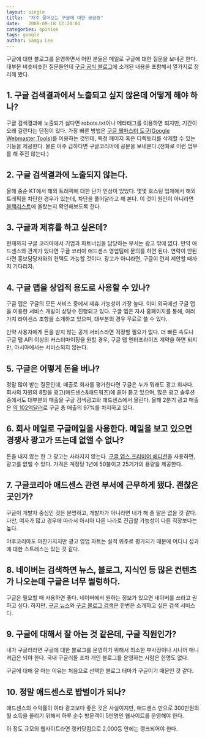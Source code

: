 ```yaml
---
layout: single
title:  "자주 물어보는 구글에 대한 궁금증"
date:   2008-09-18 12:20:01
categories: opinion
tags: google
author: Samgu Lee
---
```

구글에 대한 블로그를 운영하면서 어떤 분들은 메일로 구글에 대한 질문을 보내곤 한다. 대부분 비슷비슷한 질문들인데 [구글 공식 블로그](http://googlekoreablog.blogspot.com/2008/09/blog-post_18.html)에 소개된 내용을 포함해서 열가지로 정리해 봤다.

## 1. 구글 검색결과에서 노출되고 싶지 않은데 어떻게 해야 하나?

구글 검색결과에 노출되기 싫다면 robots.txt이나 메타태그를 이용하면 되지만, 기간이 오래 걸린다는 단점이 있다. 가장 빠른 방법은 [구글 웹마스터 도구(Google Webmaster Tools)](http://www.google.com/webmasters/)를 이용하는 것인데, 특정 페이지 혹은 디렉토리를 삭제할 수 있는 기능을 제공한다. 물론 아주 급하다면 구글코리아에 공문을 보내본다.(전화로 이런 업무를 해 주진 않는다.)

## 2. 구글 검색결과에 노출되지 않는다.

올해 중순 KT에서 해외 트래픽에 대한 단가 인상이 있었다. 몇몇 호스팅 업체에서 해외 트래픽을 차단한 경우가 있는데, 차단을 풀어달라고 해 본다. 이 것이 원인이 아니라면 [블랙리스트](http://sb.google.com/safebrowsing/update?version=goog-black-url:1:-1)에 올랐는지 확인해보도록 한다.

## 3. 구글과 제휴를 하고 싶은데?

현재까지 구글 코리아에서 기업과 파트너십을 담당하는 부서는 광고 밖에 없다. 만약 애드센스와 관계가 있다면 구글 코리아 애드센스 영업팀에 문의를 하면 된다. 연락이 안된다면 홍보담당자와의 컨택도 가능할 것이다. 광고가 아니라면, 구글이 먼저 제안할 때까지 기다리자.

## 4. 구글 맵을 상업적 용도로 사용할 수 있나?

구글 맵은 구글의 모든 서비스 중에서 제휴 가능성이 가장 높다. 이미 외국에선 구글 맵을 이용한 서비스 개발이 상당수 진행되고 있다. 구글 맵은 자사 홈페이지를 통해, 여러가지 라이센스 조항을 소개하고 있으며, 대부분의 경우 무료로 쓸 수 있다.

만약 사용자에게 돈을 받지 않는 공개 서비스라면 걱정할 필요가 없다. 더 빠른 속도나 구글 맵 API 이상의 커스터마이징을 원할 경우, 구글 맵 엔터프라이즈 계약을 하면 되지만, 아시아에서는 서비스되지 않는다.

## 5. 구글은 어떻게 돈을 버나?

정말 많이 받는 질문인데, 매출로 회사를 평가한다면 구글은 누가 뭐래도 광고 회사다. 회사의 자원의 8할을 광고(애드센스&애드워즈)에 쏟아 붇고 있으며, 많은 광고 솔루션 중에서도 대부분의 매출을 구글 검색광고와 애드센스에서 올린다. 올해 2분기 광고 매출은 [약 102억달러](http://investor.google.com/releases/2008Q2.html)로 구글 총 매출의 97%를 차지하고 있다.

## 6. 회사 메일로 구글메일을 사용한다. 메일을 보고 있으면 경쟁사 광고가 뜨는데 없앨 수 없나?

돈을 내지 않는 한 그 광고는 사라지지 않는다. [구글 앱스 프리미어 에디션](http://www.google.com/apps/intl/en/business/editions.html)을 사용하면, 광고를 없앨 수 있다. 가격은 계정당 1년에 50불이고 25기가의 용량을 제공한다.

## 7. 구글코리아 애드센스 관련 부서에 근무하게 됐다. 괜찮은 곳인가?

구글이 개발자 중심인 것은 분명하고, 개발자가 아니라면 내가 해 줄 말은 없을 것 같다. 다만, 여자가 많고 경우에 따라서 아시아 다른 나라로 진급할 가능성이 다른 직장보다는 높다.

야후코리아도 마찬가지지만 광고 영업 파트는 실적 위주로 평가되기 때문에 어디나 성과에 대한 스트레스는 있는 것 같다.

## 8. 네이버는 검색하면 뉴스, 블로그, 지식인 등 많은 컨텐츠가 나오는데 구글은 너무 썰렁하다.

구글은 필요할 때 사용하면 좋다. 네이버에서 원하는 정보가 있으면 네이버를 쓰라고 권하고 싶다. 하지만, [구글 뉴스](http://news.google.co.kr)와 [구글 블로그 검색](http://blogsearch.google.com)은 한번은 소개하고 싶은 검색 서비스다.

## 9. 구글에 대해서 잘 아는 것 같은데, 구글 직원인가?

내가 구글러라면 구글에 대한 블로그를 운영하기 위해서 최소한 부사장이나 시니어 매니져급은 되야 한다. 국내 구글러들 조차 개인 블로그를 운영하는 사람은 한명도 없다.

구글에 대해 잘 아는 이유는 처음으로 선택한 블로그 테마가 구글이기 때문인 것 같다.

## 10. 정말 애드센스로 밥벌이가 되나?

애드센스의 수익률이 여타 광고보다 좋은 것은 사실이지만, 애드센스 만으로 300만원의 월 소득을 올리기 위해서 하루 순수 방문객이 5만명인 웹사이트를 운영해야 한다.

이 정도 규모의 웹사이트라면 랭키닷컴으로 2,000등 안에는 랭크되어야 한다.
